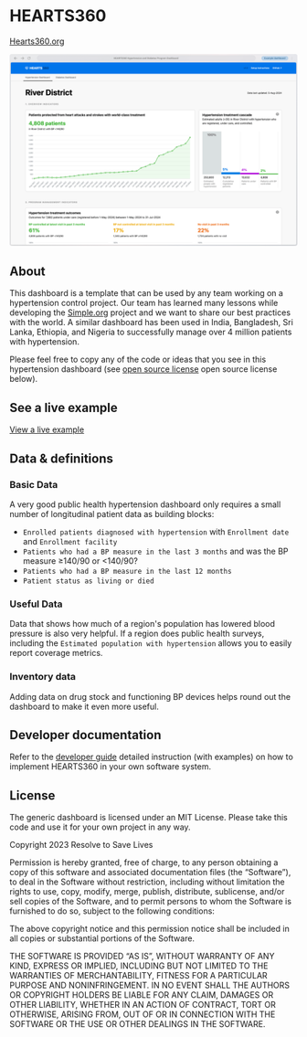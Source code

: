 # HEARTS360

[Hearts360.org](https://hearts360.org)

[![hypertension dashboard](hearts-360-dashboard.png)](https://simpledotorg.github.io/hearts360/)

## About

This dashboard is a template that can be used by any team working on a hypertension control project. Our team has learned many lessons while developing the [Simple.org](https://simple.org/) project and we want to share our best practices with the world. A similar dashboard has been used in India, Bangladesh, Sri Lanka, Ethiopia, and Nigeria to successfully manage over 4 million patients with hypertension.

Please feel free to copy any of the code or ideas that you see in this hypertension dashboard (see [open source license](https://github.com/simpledotorg/hypertension-dashboard#license) open source license below).

## See a live example

[View a live example](https://simpledotorg.github.io/hypertension-dashboard/)

## Data & definitions

### Basic Data

A very good public health hypertension dashboard only requires a small number of longitudinal patient data as building blocks:

- `Enrolled patients diagnosed with hypertension` with `Enrollment date` and `Enrollment facility`
- `Patients who had a BP measure in the last 3 months` and was the BP measure ≥140/90 or <140/90?
- `Patients who had a BP measure in the last 12 months`
- `Patient status as living or died`

### Useful Data

Data that shows how much of a region's population has lowered blood pressure is also very helpful. If a region does public health surveys, including the `Estimated population with hypertension` allows you to easily report coverage metrics.

### Inventory data

Adding data on drug stock and functioning BP devices helps round out the dashboard to make it even more useful.

## Developer documentation

Refer to the [developer guide](/developers.html) detailed instruction (with examples) on how to implement HEARTS360 in your own software system.

## License

The generic dashboard is licensed under an MIT License. Please take this code and use it for your own project in any way.

Copyright 2023 Resolve to Save Lives

Permission is hereby granted, free of charge, to any person obtaining a copy of this software and associated documentation files (the “Software”), to deal in the Software without restriction, including without limitation the rights to use, copy, modify, merge, publish, distribute, sublicense, and/or sell copies of the Software, and to permit persons to whom the Software is furnished to do so, subject to the following conditions:

The above copyright notice and this permission notice shall be included in all copies or substantial portions of the Software.

THE SOFTWARE IS PROVIDED “AS IS”, WITHOUT WARRANTY OF ANY KIND, EXPRESS OR IMPLIED, INCLUDING BUT NOT LIMITED TO THE WARRANTIES OF MERCHANTABILITY, FITNESS FOR A PARTICULAR PURPOSE AND NONINFRINGEMENT. IN NO EVENT SHALL THE AUTHORS OR COPYRIGHT HOLDERS BE LIABLE FOR ANY CLAIM, DAMAGES OR OTHER LIABILITY, WHETHER IN AN ACTION OF CONTRACT, TORT OR OTHERWISE, ARISING FROM, OUT OF OR IN CONNECTION WITH THE SOFTWARE OR THE USE OR OTHER DEALINGS IN THE SOFTWARE.

